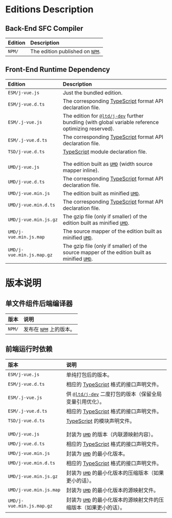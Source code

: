 ﻿
Editions Description
====================

Back-End SFC Compiler
---------------------

| Edition | Description                               |
|:--------|:------------------------------------------|
| `NPM/`  | The edition published on [`NPM`][NPM-en]. |

[NPM-en]: https://www.npmjs.com/package/j-vue "Node Package Manager"

Front-End Runtime Dependency
----------------------------

| Edition                   | Description                                                                                                    |
|:--------------------------|:---------------------------------------------------------------------------------------------------------------|
| `ESM/j-vue.js`            | Just the bundled edition.                                                                                      |
| `ESM/j-vue.d.ts`          | The corresponding [TypeScript][TS-en] format API declaration file.                                             |
| `ESM/.j-vue.js`           | The edition for [`@ltd/j-dev`][jDev-en] further bundling (with global variable reference optimizing reserved). |
| `ESM/.j-vue.d.ts`         | The corresponding [TypeScript][TS-en] format API declaration file.                                             |
| `TSD/j-vue.d.ts`          | [TypeScript][TS-en] module declaration file.                                                      |
|                           |                                                                                                   |
|                           |                                                                                                                |
| `UMD/j-vue.js`            | The edition built as [`UMD`][UMD-en] (width source mapper inline).                                             |
| `UMD/j-vue.d.ts`          | The corresponding [TypeScript][TS-en] format API declaration file.                                             |
| `UMD/j-vue.min.js`        | The edition built as minified [`UMD`][UMD-en].                                                                 |
| `UMD/j-vue.min.d.ts`      | The corresponding [TypeScript][TS-en] format API declaration file.                                             |
| `UMD/j-vue.min.js.gz`     | The gzip file (only if smaller) of the edition built as minified [`UMD`][UMD-en].                              |
| `UMD/j-vue.min.js.map`    | The source mapper of the edition built as minified [`UMD`][UMD-en].                                            |
| `UMD/j-vue.min.js.map.gz` | The gzip file (only if smaller) of the source mapper of the edition built as minified [`UMD`][UMD-en].         |

[jDev-en]: https://www.npmjs.com/package/@ltd/j-dev
[UMD-en]: https://github.com/umdjs/umd "Universal Module Definition"
[TS-en]: https://www.typescriptlang.org/ "TypeScript"

版本说明
========

单文件组件后端编译器
--------------------

| 版本    | 说明                                      |
|:--------|:------------------------------------------|
| `NPM/`  | 发布在 [`NPM`][NPM-zhs] 上的版本。        |

[NPM-zhs]: https://www.npmjs.com/package/j-vue "Node 包管理器"

前端运行时依赖
--------------

| 版本                      | 说明                                                                                                           |
|:--------------------------|:---------------------------------------------------------------------------------------------------------------|
| `ESM/j-vue.js`            | 单纯打包后的版本。                                                                                             |
| `ESM/j-vue.d.ts`          | 相应的 [TypeScript][TS-zhs] 格式的接口声明文件。                                                               |
| `ESM/.j-vue.js`           | 供 [`@ltd/j-dev`][jDev-zhs] 二度打包的版本（保留全局变量引用优化）。                                           |
| `ESM/.j-vue.d.ts`         | 相应的 [TypeScript][TS-zhs] 格式的接口声明文件。                                                               |
| `TSD/j-vue.d.ts`          | [TypeScript][TS-zhs] 的模块声明文件。                                                             |
|                           |                                                                                                   |
|                           |                                                                                                                |
| `UMD/j-vue.js`            | 封装为 [`UMD`][UMD-zhs] 的版本（内联源映射内容）。                                                             |
| `UMD/j-vue.d.ts`          | 相应的 [TypeScript][TS-zhs] 格式的接口声明文件。                                                               |
| `UMD/j-vue.min.js`        | 封装为 [`UMD`][UMD-zhs] 的最小化版本。                                                                         |
| `UMD/j-vue.min.d.ts`      | 相应的 [TypeScript][TS-zhs] 格式的接口声明文件。                                                               |
| `UMD/j-vue.min.js.gz`     | 封装为 [`UMD`][UMD-zhs] 的最小化版本的压缩版本（如果更小的话）。                                               |
| `UMD/j-vue.min.js.map`    | 封装为 [`UMD`][UMD-zhs] 的最小化版本的源映射文件。                                                             |
| `UMD/j-vue.min.js.map.gz` | 封装为 [`UMD`][UMD-zhs] 的最小化版本的源映射文件的压缩版本（如果更小的话）。                                   |

[jDev-zhs]: https://www.npmjs.com/package/@ltd/j-dev
[UMD-zhs]: https://github.com/umdjs/umd "通用模块定义"
[TS-zhs]: https://www.typescriptlang.org/ "TypeScript"
